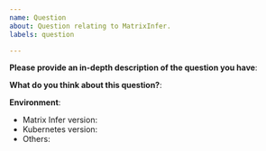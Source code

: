 ```yaml
---
name: Question
about: Question relating to MatrixInfer.
labels: question

---
```


<!-- Please use this template while asking a new question. Thanks!
Please make sure you have read the FAQ and searched the issue list.
- FAQ: To be added
- Issues: https://github.com/matrixinfer-ai/matrixinfer/issues?q=is%3Aissue+
-->
**Please provide an in-depth description of the question you have**:

**What do you think about this question?**:

**Environment**:

- Matrix Infer version:
- Kubernetes version:
- Others: